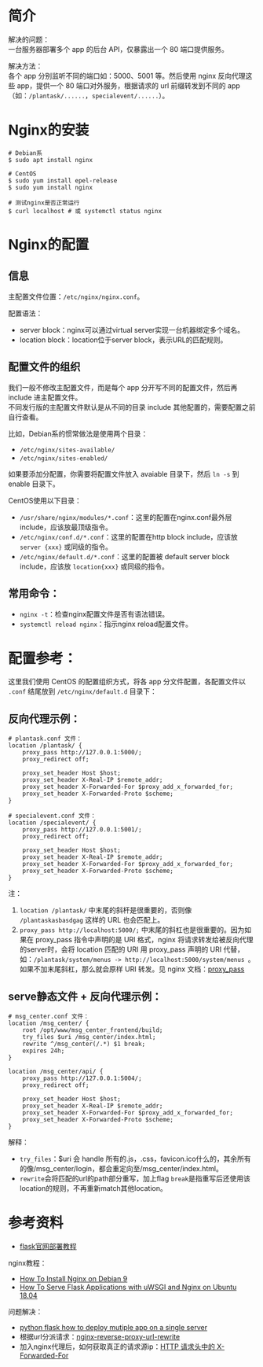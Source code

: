 # 简介
解决的问题：<br>
一台服务器部署多个 app 的后台 API，仅暴露出一个 80 端口提供服务。

解决方法：<br>
各个 app 分别监听不同的端口如：5000、5001 等。然后使用 nginx 反向代理这些 app，提供一个 80 端口对外服务，根据请求的 url 前缀转发到不同的 app（如：`/plantask/......`，`specialevent/......`）。


# Nginx的安装
```
# Debian系
$ sudo apt install nginx

# CentOS
$ sudo yum install epel-release
$ sudo yum install nginx

# 测试nginx是否正常运行
$ curl localhost # 或 systemctl status nginx
```


# Nginx的配置
## 信息
主配置文件位置：`/etc/nginx/nginx.conf`。

配置语法：
- server block：nginx可以通过virtual server实现一台机器绑定多个域名。
- location block：location位于server block，表示URL的匹配规则。

## 配置文件的组织
我们一般不修改主配置文件，而是每个 app 分开写不同的配置文件，然后再 include 进主配置文件。<br>
不同发行版的主配置文件默认是从不同的目录 include 其他配置的，需要配置之前自行查看。

比如，Debian系的惯常做法是使用两个目录：
- `/etc/nginx/sites-available/`
- `/etc/nginx/sites-enabled/`

如果要添加分配置，你需要将配置文件放入 avaiable 目录下，然后 `ln -s` 到 enable 目录下。

CentOS使用以下目录：
- `/usr/share/nginx/modules/*.conf`：这里的配置在nginx.conf最外层include，应该放最顶级指令。
- `/etc/nginx/conf.d/*.conf`：这里的配置在http block include，应该放 `server {xxx}` 或同级的指令。
- `/etc/nginx/default.d/*.conf`：这里的配置被 default server block include，应该放 `location{xxx}` 或同级的指令。


## 常用命令：
- `nginx -t`：检查nginx配置文件是否有语法错误。
- `systemctl reload nginx`：指示nginx reload配置文件。


# 配置参考：
这里我们使用 CentOS 的配置组织方式，将各 app 分文件配置，各配置文件以 `.conf` 结尾放到 `/etc/nginx/default.d` 目录下：
## 反向代理示例：
```nginx
# plantask.conf 文件：
location /plantask/ {
    proxy_pass http://127.0.0.1:5000/;
    proxy_redirect off;

    proxy_set_header Host $host;
    proxy_set_header X-Real-IP $remote_addr;
    proxy_set_header X-Forwarded-For $proxy_add_x_forwarded_for;
    proxy_set_header X-Forwarded-Proto $scheme;
}

# specialevent.conf 文件：
location /specialevent/ {
    proxy_pass http://127.0.0.1:5001/;
    proxy_redirect off;

    proxy_set_header Host $host;
    proxy_set_header X-Real-IP $remote_addr;
    proxy_set_header X-Forwarded-For $proxy_add_x_forwarded_for;
    proxy_set_header X-Forwarded-Proto $scheme;
}
```

注：
1. `location /plantask/` 中末尾的斜杆是很重要的，否则像 `/plantaskasbasdgag` 这样的 URL 也会匹配上。
2. `proxy_pass http://localhost:5000/;` 中末尾的斜杠也是很重要的。因为如果在 proxy_pass 指令中声明的是 URI 格式，nginx 将请求转发给被反向代理的server时，会将 location 匹配的 URI 用 proxy_pass 声明的 URI 代替，如：`/plantask/system/menus -> http://localhost:5000/system/menus `。如果不加末尾斜杠，那么就会原样 URI 转发。见 nginx 文档：[proxy_pass](http://nginx.org/en/docs/http/ngx_http_proxy_module.html?&_ga=1.74997266.187384914.1443061481#proxy_pass)


## serve静态文件 + 反向代理示例：
```nginx
# msg_center.conf 文件：
location /msg_center/ {
    root /opt/www/msg_center_frontend/build;
    try_files $uri /msg_center/index.html;
    rewrite ^/msg_center(/.*) $1 break;
    expires 24h;
}

location /msg_center/api/ {
    proxy_pass http://127.0.0.1:5004/;
    proxy_redirect off;

    proxy_set_header Host $host;
    proxy_set_header X-Real-IP $remote_addr;
    proxy_set_header X-Forwarded-For $proxy_add_x_forwarded_for;
    proxy_set_header X-Forwarded-Proto $scheme;
}
```

解释：
- `try_files`：$uri 会 handle 所有的.js，.css，favicon.ico什么的，其余所有的像/msg_center/login，都会重定向至/msg_center/index.html。
- `rewrite`会将匹配的url的path部分重写，加上flag `break`是指重写后还使用该location的规则，不再重新match其他location。

# 参考资料
- [flask官网部署教程](http://flask.pocoo.org/docs/1.0/deploying/wsgi-standalone/)

nginx教程：
- [How To Install Nginx on Debian 9](https://www.digitalocean.com/community/tutorials/how-to-install-nginx-on-debian-9)
- [How To Serve Flask Applications with uWSGI and Nginx on Ubuntu 18.04](https://www.digitalocean.com/community/tutorials/how-to-serve-flask-applications-with-uswgi-and-nginx-on-ubuntu-18-04)

问题解决：
- [python flask how to deploy mutiple app on a single server](https://www.reddit.com/r/flask/comments/5vkc9t/ask_flask_how_to_deploy_multiple_apps_on_a_single/)
- 根据url分派请求：[nginx-reverse-proxy-url-rewrite](https://serverfault.com/questions/379675/nginx-reverse-proxy-url-rewrite)
- 加入nginx代理后，如何获取真正的请求源ip：[HTTP 请求头中的 X-Forwarded-For](https://imququ.com/post/x-forwarded-for-header-in-http.html)
